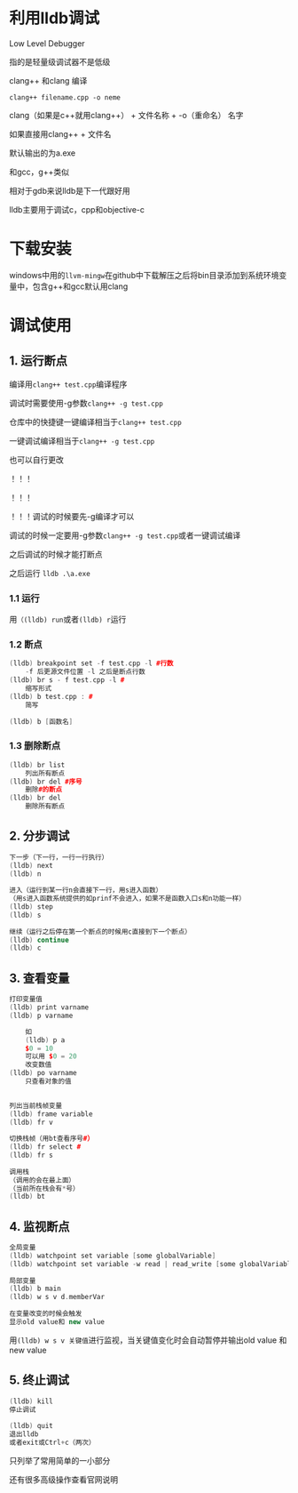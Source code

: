# 利用lldb调试

Low Level Debugger

指的是轻量级调试器不是低级

clang++ 和clang 编译

`clang++ filename.cpp -o neme`

clang（如果是c++就用clang++） + 文件名称 + -o（重命名） 名字

如果直接用clang++ + 文件名

默认输出的为a.exe

和gcc，g++类似

相对于gdb来说lldb是下一代跟好用

lldb主要用于调试c，cpp和objective-c





# 下载安装

windows中用的`llvm-mingw`在github中下载解压之后将bin目录添加到系统环境变量中，包含g++和gcc默认用clang



# 调试使用

## 1. 运行断点

编译用`clang++ test.cpp`编译程序

调试时需要使用-g参数`clang++ -g test.cpp`

仓库中的快捷键<F5>一键编译相当于`clang++ test.cpp`

<F4>一键调试编译相当于`clang++ -g test.cpp`

也可以自行更改

！！！

！！！

！！！调试的时候要先-g编译才可以

调试的时候一定要用-g参数`clang++ -g test.cpp`或者<F4>一键调试编译

之后调试的时候才能打断点

之后运行 `lldb .\a.exe`

### 1.1 运行

用`（(lldb) run`或者`(lldb) r`运行



### 1.2 断点

```cpp
(lldb) breakpoint set -f test.cpp -l #行数
    -f 后更源文件位置 -l 之后是断点行数
(lldb) br s - f test.cpp -l #
    缩写形式
(lldb) b test.cpp : #
    简写
    
(lldb) b [函数名]
```



### 1.3 删除断点

```cpp
(lldb) br list
    列出所有断点
(lldb) br del #序号
    删除#的断点
(lldb) br del
    删除所有断点
```



## 2. 分步调试

```cpp
下一步（下一行，一行一行执行）
(lldb) next
(lldb) n
    
进入（运行到某一行n会直接下一行，用s进入函数）
（用s进入函数系统提供的如prinf不会进入，如果不是函数入口s和n功能一样）
(lldb) step
(lldb) s
    
继续（运行之后停在第一个断点的时候用c直接到下一个断点）
(lldb) continue
(lldb) c
```



## 3. 查看变量

```cpp
打印变量值
(lldb) print varname
(lldb) p varname

    如
    (lldb) p a
    $0 = 10
    可以用 $0 = 20
    改变数值
(lldb) po varname
    只查看对象的值

    
列出当前栈帧变量
(lldb) frame variable
(lldb) fr v
    
切换栈帧（用bt查看序号#）
(lldb) fr select #
(lldb) fr s
    
调用栈
（调用的会在最上面）
（当前所在栈会有*号）
(lldb) bt
```



## 4. 监视断点

```cpp
全局变量
(lldb) watchpoint set variable [some globalVariable]
(lldb) watchpoint set variable -w read | read_write [some globalVariable]
 
局部变量
(lldb) b main
(lldb) w s v d.memberVar
    
在变量改变的时候会触发
显示old value和 new value
```



用`(lldb) w s v 关键值`进行监视，当关键值变化时会自动暂停并输出old value 和new value





## 5. 终止调试

```cpp
(lldb) kill
停止调试
    
(lldb) quit
退出lldb
或者exit或Ctrl+c（两次）
```





只列举了常用简单的一小部分

还有很多高级操作查看官网说明

